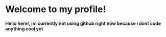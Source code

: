 # Welcome to my profile!

**Hello here!, im currently not using github right now because i dont code anything cool yet**

<!--
**7qr/7qr** is a ✨ _special_ ✨ repository because its `README.md` (this file) appears on your GitHub profile.

![Discord](https://img.shields.io/badge/Huggo%20-%237289DA.svg?&style=for-the-badge&logo=discord&logoColor=white)](https://discord.bio/p/huggo)
